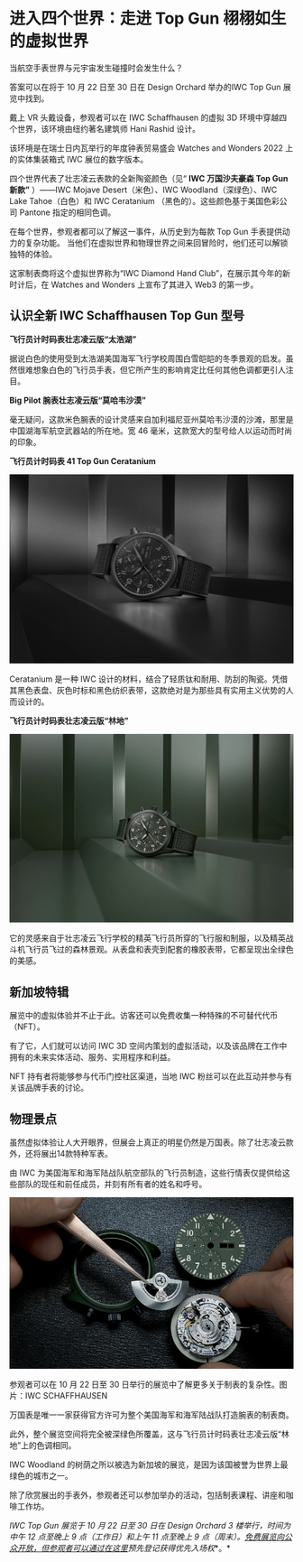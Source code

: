 # 进入四个世界：走进 Top Gun 栩栩如生的虚拟世界




当航空手表世界与元宇宙发生碰撞时会发生什么？

答案可以在将于 10 月 22 日至 30 日在 Design Orchard 举办的IWC Top Gun 展览中找到。

戴上 VR 头戴设备，参观者可以在 IWC Schaffhausen 的虚拟 3D 环境中穿越四个世界，该环境由纽约著名建筑师 Hani Rashid 设计。

该环境是在瑞士日内瓦举行的年度钟表贸易盛会 Watches and Wonders 2022 上的实体集装箱式 IWC 展位的数字版本。

四个世界代表了壮志凌云表款的全新陶瓷颜色（见“ **IWC 万国沙夫豪森 Top Gun 新款”** ）——IWC Mojave Desert（米色）、IWC Woodland（深绿色）、IWC Lake Tahoe（白色）和 IWC Ceratanium （黑色的）。这些颜色基于美国色彩公司 Pantone 指定的相同色调。

在每个世界，参观者都可以了解这一事件，从历史到为每款 Top Gun 手表提供动力的复杂功能。 当他们在虚拟世界和物理世界之间来回冒险时，他们还可以解锁独特的体验。

这家制表商将这个虚拟世界称为“IWC Diamond Hand Club”，在展示其今年的新时计后，在 Watches and Wonders 上宣布了其进入 Web3 的第一步。



## 认识全新 IWC Schaffhausen Top Gun 型号

**飞行员计时码表壮志凌云版“太浩湖”**

据说白色的使用受到太浩湖美国海军飞行学校周围白雪皑皑的冬季景观的启发。虽然很难想象白色的飞行员手表，但它所产生的影响肯定比任何其他色调都更引人注目。

**Big Pilot 腕表壮志凌云版“莫哈韦沙漠”**

毫无疑问，这款米色腕表的设计灵感来自加利福尼亚州莫哈韦沙漠的沙滩，那里是中国湖海军航空武器站的所在地。宽 46 毫米，这款宽大的型号给人以运动而时尚的印象。

**飞行员计时码表 41 Top Gun Ceratanium**

![img](81.png)

Ceratanium 是一种 IWC 设计的材料，结合了轻质钛和耐用、防刮的陶瓷。凭借其黑色表盘、灰色时标和黑色纺织表带，这款绝对是为那些具有实用主义优势的人而设计的。

**飞行员计时码表壮志凌云版“林地”**

![img](82.png)

它的灵感来自于壮志凌云飞行学校的精英飞行员所穿的飞行服和制服，以及精英战斗机飞行员飞过的森林景观。从表盘和表壳到配套的橡胶表带，它都呈现出全绿色的美感。



## 新加坡特辑

展览中的虚拟体验并不止于此。访客还可以免费收集一种特殊的不可替代代币（NFT）。

有了它，人们就可以访问 IWC 3D 空间内策划的虚拟活动，以及该品牌在工作中拥有的未来实体活动、服务、实用程序和利益。

NFT 持有者将能够参与代币门控社区渠道，当地 IWC 粉丝可以在此互动并参与有关该品牌手表的讨论。



## 物理景点

虽然虚拟体验让人大开眼界，但展会上真正的明星仍然是万国表。除了壮志凌云款外，还将展出14款特种军表。

由 IWC 为美国海军和海军陆战队航空部队的飞行员制造，这些行情表仅提供给这些部队的现任和前任成员，并刻有所有者的姓名和呼号。

![img](83.png)

参观者可以在 10 月 22 日至 30 日举行的展览中了解更多关于制表的复杂性。图片：IWC SCHAFFHAUSEN

万国表是唯一一家获得官方许可为整个美国海军和海军陆战队打造腕表的制表商。

 此外，整个展览空间将完全被深绿色所覆盖，这与飞行员计时码表壮志凌云版“林地”上的色调相同。

IWC Woodland 的树荫之所以被选为新加坡的展览，是因为该国被誉为世界上最绿色的城市之一。

除了欣赏展出的手表外，参观者还可以参加举办的活动，包括制表课程、讲座和咖啡工作坊。

*IWC Top Gun 展览于 10 月 22 日至 30 日在 Design Orchard 3 楼举行，时间为中午 12 点至晚上 9 点（工作日）和上午 11 点至晚上 9 点（周末）。*[*免费展览向公众开放，但参观者可以通过在这里*](https://www.iwc.com/sg/en/specials/singapore-the-top-gun-exhibition.html?utm_source=stlifestyle&utm_medium=article&utm_campaign=singapore-topgun-exhibition)*预先登记获得优先入场权**。*
